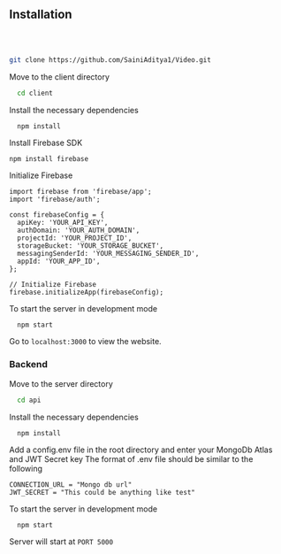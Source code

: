 
##  Installation
<br>

```bash

git clone https://github.com/SainiAditya1/Video.git
```




Move to the client directory

```bash
  cd client
```

Install the necessary dependencies

```bash
  npm install
```
Install Firebase SDK
```
npm install firebase
```
Initialize Firebase
```
import firebase from 'firebase/app';
import 'firebase/auth';

const firebaseConfig = {
  apiKey: 'YOUR_API_KEY',
  authDomain: 'YOUR_AUTH_DOMAIN',
  projectId: 'YOUR_PROJECT_ID',
  storageBucket: 'YOUR_STORAGE_BUCKET',
  messagingSenderId: 'YOUR_MESSAGING_SENDER_ID',
  appId: 'YOUR_APP_ID',
};

// Initialize Firebase
firebase.initializeApp(firebaseConfig);

```
To start the server in development mode

```
  npm start
```

Go to `localhost:3000` to view the website.
<br>

### Backend

Move to the server directory

```bash
  cd api
```

Install the necessary dependencies

```bash
  npm install
```

Add a config.env file in the root directory and enter your MongoDb Atlas and JWT Secret key 
The format of .env file should be similar to the following
```
CONNECTION_URL = "Mongo db url"
JWT_SECRET = "This could be anything like test"
```
To start the server in development mode

```
  npm start
```

Server will start at `PORT 5000`
<br>





